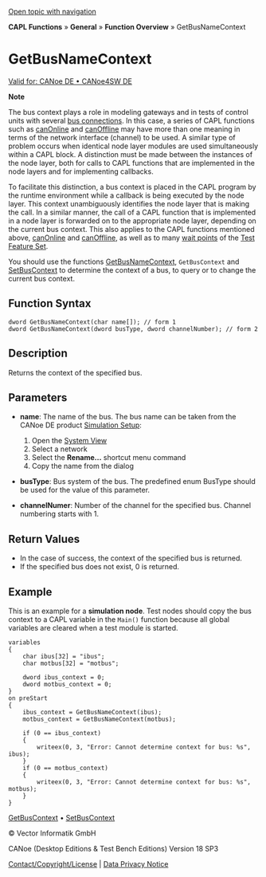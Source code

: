 [Open topic with navigation](../../../../../CANoeDEFamily.htm#Topics/CAPLFunctions/Other/Functions/CAPLfunctionGetBusNameContext.md)

**CAPL Functions** » **General** » **Function Overview** » GetBusNameContext

# GetBusNameContext

[Valid for: CANoe DE • CANoe4SW DE](../../../Shared/FeatureAvailability.md)

**Note**

The bus context plays a role in modeling gateways and in tests of control units with several [bus connections](../../../Shared/CAPL/General/TestMultiBusEnvironment.md). In this case, a series of CAPL functions such as [canOnline](CAPLfunctionCanOnline.md) and [canOffline](CAPLfunctionCanOffline.md) may have more than one meaning in terms of the network interface (channel) to be used. A similar type of problem occurs when identical node layer modules are used simultaneously within a CAPL block. A distinction must be made between the instances of the node layer, both for calls to CAPL functions that are implemented in the node layers and for implementing callbacks.

To facilitate this distinction, a bus context is placed in the CAPL program by the runtime environment while a callback is being executed by the node layer. This context unambiguously identifies the node layer that is making the call. In a similar manner, the call of a CAPL function that is implemented in a node layer is forwarded on to the appropriate node layer, depending on the current bus context. This also applies to the CAPL functions mentioned above, [canOnline](CAPLfunctionCanOnline.md) and [canOffline](CAPLfunctionCanOffline.md), as well as to many [wait points](../../../CANoeCANalyzer/Test/TestFeatureSet/TFSWait.md) of the [Test Feature Set](../../../CANoeCANalyzer/Test/TestFeatures.md).

You should use the functions [GetBusNameContext](#), `GetBusContext` and [SetBusContext](CAPLfunctionSetBusContext.md) to determine the context of a bus, to query or to change the current bus context.

## Function Syntax

```plaintext
dword GetBusNameContext(char name[]); // form 1
dword GetBusNameContext(dword busType, dword channelNumber); // form 2
```

## Description

Returns the context of the specified bus.

## Parameters

- **name**: The name of the bus. The bus name can be taken from the CANoe DE product [Simulation Setup](../../../CANoeCANalyzer/Windows/SimulationSetup/SimulationSetupWindow.md):
  1. Open the [System View](../../../CANoeCANalyzer/Windows/SimulationSetup/SimulationSetupWindowShortcutMenu.md)
  2. Select a network
  3. Select the **Rename...** shortcut menu command
  4. Copy the name from the dialog

- **busType**: Bus system of the bus. The predefined enum BusType should be used for the value of this parameter.

- **channelNumer**: Number of the channel for the specified bus. Channel numbering starts with 1.

## Return Values

- In the case of success, the context of the specified bus is returned.
- If the specified bus does not exist, 0 is returned.

## Example

This is an example for a **simulation node**. Test nodes should copy the bus context to a CAPL variable in the `Main()` function because all global variables are cleared when a test module is started.

```plaintext
variables
{
    char ibus[32] = "ibus";
    char motbus[32] = "motbus";

    dword ibus_context = 0;
    dword motbus_context = 0;
}
on preStart
{
    ibus_context = GetBusNameContext(ibus);
    motbus_context = GetBusNameContext(motbus);

    if (0 == ibus_context)
    {
        writeex(0, 3, "Error: Cannot determine context for bus: %s", ibus);
    }
    if (0 == motbus_context)
    {
        writeex(0, 3, "Error: Cannot determine context for bus: %s", motbus);
    }
}
```

[GetBusContext](CAPLfunctionGetBusContext.md) • [SetBusContext](CAPLfunctionSetBusContext.md)

© Vector Informatik GmbH

CANoe (Desktop Editions & Test Bench Editions) Version 18 SP3

[Contact/Copyright/License](../../../Shared/ContactCopyrightLicense.md) | [Data Privacy Notice](https://www.vector.com/int/en/company/get-info/privacy-policy/)
